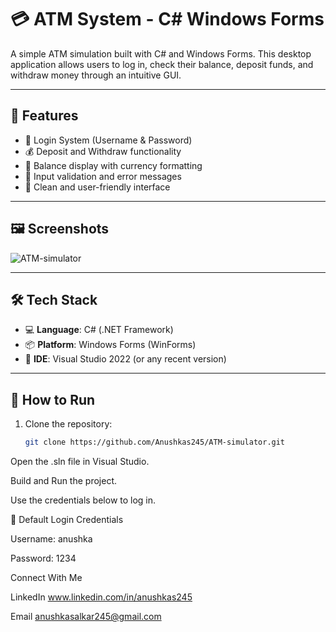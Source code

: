 # 💳 ATM System - C# Windows Forms

A simple ATM simulation built with C# and Windows Forms. This desktop application allows users to log in, check their balance, deposit funds, and withdraw money through an intuitive GUI.

---

## 🧰 Features

- 🔐 Login System (Username & Password)
- 💰 Deposit and Withdraw functionality
- 🧾 Balance display with currency formatting
- 🚦 Input validation and error messages
- 🎨 Clean and user-friendly interface

---

## 🖼️ Screenshots
![ATM-simulator](https://github.com/user-attachments/assets/56a32c50-4374-4cd1-9342-a00c18f86a10)


---

## 🛠️ Tech Stack

- 💻 **Language**: C# (.NET Framework)
- 📦 **Platform**: Windows Forms (WinForms)
- 🎨 **IDE**: Visual Studio 2022 (or any recent version)

---

## 🚀 How to Run

1. Clone the repository:
   ```bash
   git clone https://github.com/Anushkas245/ATM-simulator.git
Open the .sln file in Visual Studio.

Build and Run the project.

Use the credentials below to log in.

🔐 Default Login Credentials


Username: anushka

Password: 1234

 Connect With Me

 
 LinkedIn
         www.linkedin.com/in/anushkas245

         
 Email
         anushkasalkar245@gmail.com

